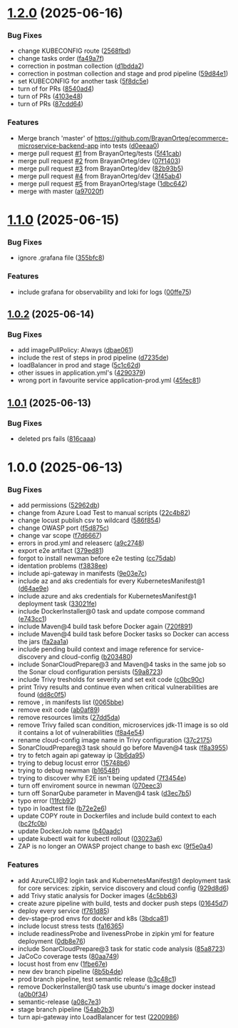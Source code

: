# [1.2.0](https://github.com/BrayanOrteg/ecommerce-microservice-backend-app/compare/v1.1.0...v1.2.0) (2025-06-16)


### Bug Fixes

* change KUBECONFIG route ([2568fbd](https://github.com/BrayanOrteg/ecommerce-microservice-backend-app/commit/2568fbd756c0e21765ada1a9167add44a76eb04c))
* change tasks order ([fa49a7f](https://github.com/BrayanOrteg/ecommerce-microservice-backend-app/commit/fa49a7f19c846cb0a414e8a02a9292c0988ee20c))
* correction in postman collection ([d1bdda2](https://github.com/BrayanOrteg/ecommerce-microservice-backend-app/commit/d1bdda226d5ddf23ff9e21c2002682dae8c26486))
* correction in postman collection and stage and prod pipeline ([59d84e1](https://github.com/BrayanOrteg/ecommerce-microservice-backend-app/commit/59d84e13eb6716bad0d545666a92ca4b88df61af))
* set KUBECONFIG for another task ([5f8dc5e](https://github.com/BrayanOrteg/ecommerce-microservice-backend-app/commit/5f8dc5e4be220209e2930e135ab1f8d8e8741f9f))
* turn of for PRs ([8540ad4](https://github.com/BrayanOrteg/ecommerce-microservice-backend-app/commit/8540ad40ea7e3bdbabad5897aec9e73142e24c7e))
* turn of PRs ([4103e48](https://github.com/BrayanOrteg/ecommerce-microservice-backend-app/commit/4103e48b19a286310bcdb575296f63d14be6e181))
* turn of PRs ([87cdd64](https://github.com/BrayanOrteg/ecommerce-microservice-backend-app/commit/87cdd64ecb721e9cf61faa522c0b44bfb7989402))


### Features

* Merge branch 'master' of https://github.com/BrayanOrteg/ecommerce-microservice-backend-app into tests ([d0eeaa0](https://github.com/BrayanOrteg/ecommerce-microservice-backend-app/commit/d0eeaa0d282a3c680ecef8eaaa796a6c63d6a48e))
* merge pull request [#1](https://github.com/BrayanOrteg/ecommerce-microservice-backend-app/issues/1) from BrayanOrteg/tests ([5f41cab](https://github.com/BrayanOrteg/ecommerce-microservice-backend-app/commit/5f41cab3e37a20504ea78127259063cb419835ed))
* merge pull request [#2](https://github.com/BrayanOrteg/ecommerce-microservice-backend-app/issues/2) from BrayanOrteg/dev ([07f1403](https://github.com/BrayanOrteg/ecommerce-microservice-backend-app/commit/07f140380d671047c0feeddd95120cba72532716))
* merge pull request [#3](https://github.com/BrayanOrteg/ecommerce-microservice-backend-app/issues/3) from BrayanOrteg/dev ([82b93b5](https://github.com/BrayanOrteg/ecommerce-microservice-backend-app/commit/82b93b5ab4fa30add019ca57eaee462718d82f4f))
* merge pull request [#4](https://github.com/BrayanOrteg/ecommerce-microservice-backend-app/issues/4) from BrayanOrteg/dev ([3f45ab4](https://github.com/BrayanOrteg/ecommerce-microservice-backend-app/commit/3f45ab4bf2c2ca4a6f9e7f4ec20aba73c7ea6797))
* merge pull request [#5](https://github.com/BrayanOrteg/ecommerce-microservice-backend-app/issues/5) from BrayanOrteg/stage ([1dbc642](https://github.com/BrayanOrteg/ecommerce-microservice-backend-app/commit/1dbc642591f463fa6eb039fcee4acc1c1e11b696))
* merge with master ([a97020f](https://github.com/BrayanOrteg/ecommerce-microservice-backend-app/commit/a97020f228a5a8882aca59573a0f5350cd158479))

# [1.1.0](https://github.com/BrayanOrteg/ecommerce-microservice-backend-app/compare/v1.0.2...v1.1.0) (2025-06-15)


### Bug Fixes

* ignore .grafana file ([355bfc8](https://github.com/BrayanOrteg/ecommerce-microservice-backend-app/commit/355bfc8006e54b3f694b2afc27c335ed91b23540))


### Features

* include grafana for observability and loki for logs ([00ffe75](https://github.com/BrayanOrteg/ecommerce-microservice-backend-app/commit/00ffe75a4ce1a5f0457c90ca7a1e9e14ed34f9ce))

## [1.0.2](https://github.com/BrayanOrteg/ecommerce-microservice-backend-app/compare/v1.0.1...v1.0.2) (2025-06-14)


### Bug Fixes

* add imagePullPolicy: Always ([dbae061](https://github.com/BrayanOrteg/ecommerce-microservice-backend-app/commit/dbae06110f85c48de24e8ff4584b7abf7be31ec1))
* include the rest of steps in prod pipeline ([d7235de](https://github.com/BrayanOrteg/ecommerce-microservice-backend-app/commit/d7235dee00d8dddd4e29715471ee96d0dc0c074b))
* loadBalancer in prod and stage ([5c1c62d](https://github.com/BrayanOrteg/ecommerce-microservice-backend-app/commit/5c1c62d396e48e377457871771dd17d9c6c78f76))
* other issues in application.yml's ([4290379](https://github.com/BrayanOrteg/ecommerce-microservice-backend-app/commit/42903798ca9e3f2026882a6d213585288aac6ea7))
* wrong port in favourite service application-prod.yml ([45fec81](https://github.com/BrayanOrteg/ecommerce-microservice-backend-app/commit/45fec81d0ea059fe3b711ef280f9676f9ba17ea5))

## [1.0.1](https://github.com/BrayanOrteg/ecommerce-microservice-backend-app/compare/v1.0.0...v1.0.1) (2025-06-13)


### Bug Fixes

* deleted prs fails ([816caaa](https://github.com/BrayanOrteg/ecommerce-microservice-backend-app/commit/816caaa441c28f923f3ca452618f22c5a7b56c5f))

# 1.0.0 (2025-06-13)


### Bug Fixes

* add permissions ([52962db](https://github.com/BrayanOrteg/ecommerce-microservice-backend-app/commit/52962dbb3c79c41ed76c421c3813d68dc28a8357))
* change from Azure Load Test to manual scripts ([22c4b82](https://github.com/BrayanOrteg/ecommerce-microservice-backend-app/commit/22c4b82947860866b4de21942be75ec5f4f26e4d))
* change locust publish csv to wildcard ([586f854](https://github.com/BrayanOrteg/ecommerce-microservice-backend-app/commit/586f85414154064f7123e5e0c2c68af4bdcb6bad))
* change OWASP port ([f5d875c](https://github.com/BrayanOrteg/ecommerce-microservice-backend-app/commit/f5d875cb258dfdbdb8b6e52aa93bd1557137d77e))
* change var scope ([f7d6667](https://github.com/BrayanOrteg/ecommerce-microservice-backend-app/commit/f7d666725542655a303e79c881a35789c89435c4))
* errors in prod.yml and releaserc ([a9c2748](https://github.com/BrayanOrteg/ecommerce-microservice-backend-app/commit/a9c27484900c22c58e74da29fab93868d679e684))
* export e2e artifact ([379ed81](https://github.com/BrayanOrteg/ecommerce-microservice-backend-app/commit/379ed813c538541c0a8c912bb4e17e091cff44ea))
* forgot to install newman before e2e testing ([cc75dab](https://github.com/BrayanOrteg/ecommerce-microservice-backend-app/commit/cc75dabd95f902e707b517d35298d6831144da43))
* identation problems ([f3838ee](https://github.com/BrayanOrteg/ecommerce-microservice-backend-app/commit/f3838eed1d6298589c32513b5ac9d730b74015cc))
* include api-gateway in manifests ([9e03e7c](https://github.com/BrayanOrteg/ecommerce-microservice-backend-app/commit/9e03e7c500d25bd103a04e40b93f7b8019ab370f))
* include az and aks credentials for every KubernetesManifest@1 ([d64ae9e](https://github.com/BrayanOrteg/ecommerce-microservice-backend-app/commit/d64ae9e815651cc9b97dc1aedea664d150fe7e13))
* include azure and aks credentials for KubernetesManifest@1 deployment task ([33021fe](https://github.com/BrayanOrteg/ecommerce-microservice-backend-app/commit/33021fe1e1dae30775627770eb1d677004c9df0b))
* include DockerInstaller@0 task and update compose command ([e743cc1](https://github.com/BrayanOrteg/ecommerce-microservice-backend-app/commit/e743cc118d8e3af174da957dbbee8106772227f2))
* include Maven@4 build task before Docker again ([720f891](https://github.com/BrayanOrteg/ecommerce-microservice-backend-app/commit/720f891c4ab981075d176caac14cb059797f8fdd))
* include Maven@4 build task before Docker tasks so Docker can access the jars ([fa2aa1a](https://github.com/BrayanOrteg/ecommerce-microservice-backend-app/commit/fa2aa1a2edf3bd23dbcc56d70c126ea4595a4ef4))
* include pending build context and image reference for service-discovery and cloud-config ([b203480](https://github.com/BrayanOrteg/ecommerce-microservice-backend-app/commit/b2034803265a688e6910f041671e6b8ede82d07a))
* include SonarCloudPrepare@3 and Maven@4 tasks in the same job so the Sonar cloud configuration persists ([59a8723](https://github.com/BrayanOrteg/ecommerce-microservice-backend-app/commit/59a87236947ada337621c30877f518bde7aa9bd0))
* include Trivy tresholds for severity and set exit code ([c0bc90c](https://github.com/BrayanOrteg/ecommerce-microservice-backend-app/commit/c0bc90cefec92b1b8bd5c6d27d5da1d62497c627))
* print Trivy results and continue even when critical vulnerabilities are found ([dd8c0f5](https://github.com/BrayanOrteg/ecommerce-microservice-backend-app/commit/dd8c0f54e3f0e54d1dcb8e905aff388f4dc4e664))
* remove , in manifests list ([0065bbe](https://github.com/BrayanOrteg/ecommerce-microservice-backend-app/commit/0065bbe931ffa13974c4f343d3a073023d92b320))
* remove exit code ([ab0af89](https://github.com/BrayanOrteg/ecommerce-microservice-backend-app/commit/ab0af8902b34bd1b7bd235adcbf67a5a21a9db09))
* remove resources limits ([27dd5da](https://github.com/BrayanOrteg/ecommerce-microservice-backend-app/commit/27dd5da98da74e1813e7f23c74eb3ec95d440fa1))
* remove Trivy failed scan condition, microservices jdk-11 image is so old it contains a lot of vulnerabilities ([f8a4e54](https://github.com/BrayanOrteg/ecommerce-microservice-backend-app/commit/f8a4e54d822783adf1d60b163e819c8ccb67c5e9))
* rename cloud-config image name in Trivy configuration ([37c2175](https://github.com/BrayanOrteg/ecommerce-microservice-backend-app/commit/37c2175d80a7506939ebf4eae05341a054e9a389))
* SonarCloudPrepare@3 task should go before Maven@4 task ([f8a3955](https://github.com/BrayanOrteg/ecommerce-microservice-backend-app/commit/f8a3955361132ab9f068d731f2c4f5f3f49c146c))
* try to fetch again api gateway ip ([3b6da95](https://github.com/BrayanOrteg/ecommerce-microservice-backend-app/commit/3b6da951fd7835ccfb048008736cd6286076bab2))
* trying to debug locust error ([15748b6](https://github.com/BrayanOrteg/ecommerce-microservice-backend-app/commit/15748b60f167d2b6d5f331f781315774f73f0f51))
* trying to debug newman ([b16548f](https://github.com/BrayanOrteg/ecommerce-microservice-backend-app/commit/b16548fee28e544c85178b3c21222a0ec6eddb0d))
* trying to discover why E2E isn't being updated ([7f3454e](https://github.com/BrayanOrteg/ecommerce-microservice-backend-app/commit/7f3454e6fbd9b024f4a9e63a495b794964873619))
* turn off enviroment source in newman ([070eec3](https://github.com/BrayanOrteg/ecommerce-microservice-backend-app/commit/070eec336e793febd920c2f231684154ffe5f005))
* turn off SonarQube parameter in Maven@4 task ([d3ec7b5](https://github.com/BrayanOrteg/ecommerce-microservice-backend-app/commit/d3ec7b5935b632f4b14783917d648ac6cc8393c3))
* typo error ([11fcb92](https://github.com/BrayanOrteg/ecommerce-microservice-backend-app/commit/11fcb922c0412db1b95d5503975bf61db83ff449))
* typo in loadtest file ([b72e2e6](https://github.com/BrayanOrteg/ecommerce-microservice-backend-app/commit/b72e2e60b22a4630fcc20eb106b5fdade3cd2b99))
* update COPY route in Dockerfiles and include build context to each ([bc2fc0b](https://github.com/BrayanOrteg/ecommerce-microservice-backend-app/commit/bc2fc0b681347c31e055aa750cd56503623c3e8d))
* update DockerJob name ([b40aadc](https://github.com/BrayanOrteg/ecommerce-microservice-backend-app/commit/b40aadc9c89b512401a26e96e121deb6911c3d7b))
* update kubectl wait for kubectl rollout ([03023a6](https://github.com/BrayanOrteg/ecommerce-microservice-backend-app/commit/03023a68adb6766bc60e2eb73b70fc980ea314b7))
* ZAP is no longer an OWASP project change to bash exc ([9f5e0a4](https://github.com/BrayanOrteg/ecommerce-microservice-backend-app/commit/9f5e0a4d60e4c873cf0b800fe68340a2382dad99))


### Features

* add AzureCLI@2 login task and KubernetesManifest@1 deployment task for core services: zipkin, service discovery and cloud config ([929d8d6](https://github.com/BrayanOrteg/ecommerce-microservice-backend-app/commit/929d8d680eed38c18ce9a76c85c185208560112e))
* add Trivy static analysis for Docker images ([4c5bb63](https://github.com/BrayanOrteg/ecommerce-microservice-backend-app/commit/4c5bb63ea9e4d7adee33f3fe0de3d18847b7fda9))
* create azure pipeline with build, tests and docker push steps ([01645d7](https://github.com/BrayanOrteg/ecommerce-microservice-backend-app/commit/01645d7b5d37d128f662aa3ad26bc70a5898cd68))
* deploy every service ([f761d85](https://github.com/BrayanOrteg/ecommerce-microservice-backend-app/commit/f761d85033fe07d0930915338576790f1fabd641))
* dev-stage-prod envs for docker and k8s ([3bdca81](https://github.com/BrayanOrteg/ecommerce-microservice-backend-app/commit/3bdca81f23148263613753ce99e29d42a51c67d7))
* include locust stress tests ([fa16365](https://github.com/BrayanOrteg/ecommerce-microservice-backend-app/commit/fa163657e08900e31e36d69252aa9a1b110774c4))
* include readinessProbe and livenessProbe in zipkin yml for feature deployment ([0db8e76](https://github.com/BrayanOrteg/ecommerce-microservice-backend-app/commit/0db8e76333e06fc8c8fca4dff7e09be297efbed7))
* include SonarCloudPrepare@3 task for static code analysis ([85a8723](https://github.com/BrayanOrteg/ecommerce-microservice-backend-app/commit/85a87236b5365a16dd49b8e804cdb5e13969c32c))
* JaCoCo coverage tests ([80aa749](https://github.com/BrayanOrteg/ecommerce-microservice-backend-app/commit/80aa7491f8ef8e9f20e0db7a4beca8c3fb4e4ab1))
* locust host from env ([1fbe67e](https://github.com/BrayanOrteg/ecommerce-microservice-backend-app/commit/1fbe67e0b6ddb0602c43e87934cdc75e79428e9c))
* new dev branch pipeline ([8b5b4de](https://github.com/BrayanOrteg/ecommerce-microservice-backend-app/commit/8b5b4de1cc7110b220c72f08206061ab2c8f529c))
* prod branch pipeline, test semantic release ([b3c48c1](https://github.com/BrayanOrteg/ecommerce-microservice-backend-app/commit/b3c48c1bfe1883595dc1c83275ff5764fbad10eb))
* remove DockerInstaller@0 task use ubuntu's image docker instead ([a0b0f34](https://github.com/BrayanOrteg/ecommerce-microservice-backend-app/commit/a0b0f34a27e9dc8732182d4c8231862d92d0df19))
* semantic-release ([a08c7e3](https://github.com/BrayanOrteg/ecommerce-microservice-backend-app/commit/a08c7e3e73293f79c266bf31d33d2782b0e0d527))
* stage branch pipeline ([54ab2b3](https://github.com/BrayanOrteg/ecommerce-microservice-backend-app/commit/54ab2b32bb95b6944638c16245d2306959065fcd))
* turn api-gateway into LoadBalancer for test ([2200986](https://github.com/BrayanOrteg/ecommerce-microservice-backend-app/commit/220098648a2f8a26f2b55e2e9734ec64bb013bef))
